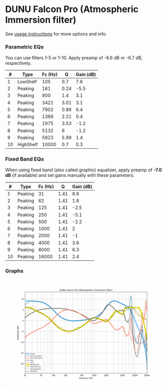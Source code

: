 # DUNU Falcon Pro (Atmospheric Immersion filter)
See [usage instructions](https://github.com/jaakkopasanen/AutoEq#usage) for more options and info.

### Parametric EQs
You can use filters 1-5 or 1-10. Apply preamp of -6.6 dB or -6.7 dB, respectively.

|   # | Type      |   Fc (Hz) |    Q |   Gain (dB) |
|-----|-----------|-----------|------|-------------|
|   1 | LowShelf  |       105 | 0.7  |         7.6 |
|   2 | Peaking   |       161 | 0.24 |        -5.5 |
|   3 | Peaking   |       900 | 1.4  |         3.1 |
|   4 | Peaking   |      3421 | 3.01 |         3.1 |
|   5 | Peaking   |      7902 | 0.86 |         6.4 |
|   6 | Peaking   |      1368 | 2.21 |         0.4 |
|   7 | Peaking   |      1975 | 3.53 |        -1.2 |
|   8 | Peaking   |      5132 | 6    |        -1.2 |
|   9 | Peaking   |      5823 | 5.99 |         1.4 |
|  10 | HighShelf |     10000 | 0.7  |         0.3 |

### Fixed Band EQs
When using fixed band (also called graphic) equalizer, apply preamp of **-7.0 dB** (if available) and set gains manually with these parameters.

|   # | Type    |   Fc (Hz) |    Q |   Gain (dB) |
|-----|---------|-----------|------|-------------|
|   1 | Peaking |        31 | 1.41 |         6.6 |
|   2 | Peaking |        62 | 1.41 |         1.8 |
|   3 | Peaking |       125 | 1.41 |        -2.5 |
|   4 | Peaking |       250 | 1.41 |        -5.1 |
|   5 | Peaking |       500 | 1.41 |        -2.2 |
|   6 | Peaking |      1000 | 1.41 |         2   |
|   7 | Peaking |      2000 | 1.41 |        -1   |
|   8 | Peaking |      4000 | 1.41 |         3.6 |
|   9 | Peaking |      8000 | 1.41 |         6.3 |
|  10 | Peaking |     16000 | 1.41 |         2.4 |

### Graphs
![](./DUNU%20Falcon%20Pro%20(Atmospheric%20Immersion%20filter).png)
